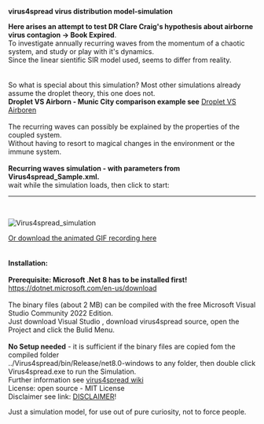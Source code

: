 **virus4spread virus distribution model-simulation**

**Here arises an attempt to test DR Clare Craig's hypothesis about airborne virus contagion -> Book Expired**.
<br> 
To investigate annually recurring waves from the momentum of a chaotic system, and study or play with it's dynamics.
<br> 
Since the linear sientific SIR model used, seems to differ from reality.
<br>
<br> 
<br>So what is special about this simulation? Most other simulations already assume the droplet theory, this one does not. 
<br>
**Droplet VS Airborn ‐ Munic City comparison example see**
[Droplet VS Airboren](https://github.com/gitfrid/virus4spread/wiki/Droplet-VS-Airborn-%E2%80%90-Munic-City-comparison)
<br>
<br>
The recurring waves can possibly be explained by the properties of the coupled system.
<br>Without having to resort to magical changes in the environment or the immune system.
<br>
<br>**Recurring waves simulation - with parameters from Virus4spread_Sample.xml.**
<br>wait while the simulation loads, then click to start:
_________________________________________
<br>

![Virus4spread_simulation](https://github.com/gitfrid/virus4spread/blob/e7fa8e33f64a566f36b3e1b0f723a4536f8f6026/VirusSpreadDokumentation/samples/Virus4spread%20sample%20FF%20small.gif)
<br>

[Or download the animated GIF recording here](https://github.com/gitfrid/virus4spread/tree/b6541d0bf786c828a5c67cb950ebc356451870c3/VirusSpreadDokumentation/samples)
<br>
<br>
<br>
**Installation:**
<br>
<br>**Prerequisite: Microsoft .Net 8 has to be installed first!** https://dotnet.microsoft.com/en-us/download
<br>
<br>The binary files (about 2 MB) can be compiled with the free Microsoft Visual Studio Community 2022 Edition. 
<br>Just download Visual Studio , download virus4spread source, open the Project and click the Bulid Menu.
<br>
<br>**No Setup needed** - it is  sufficient if the binary files are copied fom the compiled folder 
<br>../Virus4spread/bin/Release/net8.0-windows to any folder, then double click Virus4spread.exe to run the Simulation.
<br>Further information see [virus4spread wiki](https://github.com/gitfrid/virus4spread/wiki)
<br>
License: open source - MIT License
<br>
Disclaimer see link: [DISCLAIMER](https://github.com/gitfrid/virus4spread/blob/4beca8c58021423e41bf62333898a44eda09578e/Disclaimer.md)!

Just a simulation model, for use out of pure curiosity, not to force people.
